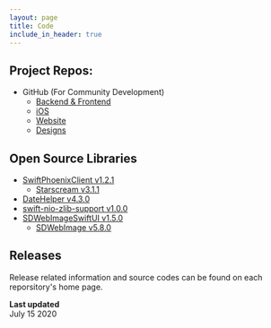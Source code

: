 ```yaml
---
layout: page
title: Code
include_in_header: true
---
```


## Project Repos:
- GitHub (For Community Development)
    - [Backend & Frontend](https://github.com/cothings-app/cothings)
    - [iOS](https://github.com/cothings-app/ios)
    - [Website](https://github.com/cothings-app/website)
    - [Designs](https://github.com/cothings-app/design)

## Open Source Libraries
 - [SwiftPhoenixClient v1.2.1](https://github.com/davidstump/SwiftPhoenixClient)
    - [Starscream v3.1.1](https://github.com/daltoniam/Starscream.git)
 - [DateHelper v4.3.0](https://github.com/melvitax/DateHelper)
 - [swift-nio-zlib-support v1.0.0](https://github.com/apple/swift-nio-zlib-support)
 - [SDWebImageSwiftUI v1.5.0](https://github.com/SDWebImage/SDWebImageSwiftUI)
    - [SDWebImage v5.8.0](https://github.com/SDWebImage/SDWebImage)

## Releases
  Release related information and source codes can be found on each reporsitory's home page.

**Last updated**  
July 15 2020